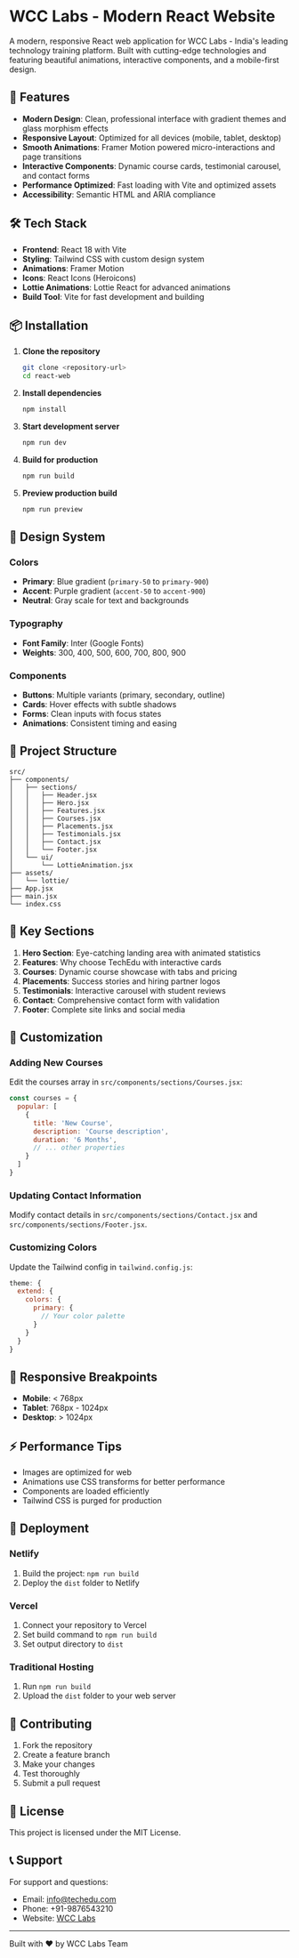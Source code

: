 
# WCC Labs - Modern React Website

A modern, responsive React web application for WCC Labs - India's leading technology training platform. Built with cutting-edge technologies and featuring beautiful animations, interactive components, and a mobile-first design.

## 🚀 Features

- **Modern Design**: Clean, professional interface with gradient themes and glass morphism effects
- **Responsive Layout**: Optimized for all devices (mobile, tablet, desktop)
- **Smooth Animations**: Framer Motion powered micro-interactions and page transitions
- **Interactive Components**: Dynamic course cards, testimonial carousel, and contact forms
- **Performance Optimized**: Fast loading with Vite and optimized assets
- **Accessibility**: Semantic HTML and ARIA compliance

## 🛠️ Tech Stack

- **Frontend**: React 18 with Vite
- **Styling**: Tailwind CSS with custom design system
- **Animations**: Framer Motion
- **Icons**: React Icons (Heroicons)
- **Lottie Animations**: Lottie React for advanced animations
- **Build Tool**: Vite for fast development and building

## 📦 Installation

1. **Clone the repository**
   ```bash
   git clone <repository-url>
   cd react-web
   ```

2. **Install dependencies**
   ```bash
   npm install
   ```

3. **Start development server**
   ```bash
   npm run dev
   ```

4. **Build for production**
   ```bash
   npm run build
   ```

5. **Preview production build**
   ```bash
   npm run preview
   ```

## 🎨 Design System

### Colors
- **Primary**: Blue gradient (`primary-50` to `primary-900`)
- **Accent**: Purple gradient (`accent-50` to `accent-900`)
- **Neutral**: Gray scale for text and backgrounds

### Typography
- **Font Family**: Inter (Google Fonts)
- **Weights**: 300, 400, 500, 600, 700, 800, 900

### Components
- **Buttons**: Multiple variants (primary, secondary, outline)
- **Cards**: Hover effects with subtle shadows
- **Forms**: Clean inputs with focus states
- **Animations**: Consistent timing and easing

## 📁 Project Structure

```
src/
├── components/
│   ├── sections/
│   │   ├── Header.jsx
│   │   ├── Hero.jsx
│   │   ├── Features.jsx
│   │   ├── Courses.jsx
│   │   ├── Placements.jsx
│   │   ├── Testimonials.jsx
│   │   ├── Contact.jsx
│   │   └── Footer.jsx
│   └── ui/
│       └── LottieAnimation.jsx
├── assets/
│   └── lottie/
├── App.jsx
├── main.jsx
└── index.css
```

## 🎯 Key Sections

1. **Hero Section**: Eye-catching landing area with animated statistics
2. **Features**: Why choose TechEdu with interactive cards
3. **Courses**: Dynamic course showcase with tabs and pricing
4. **Placements**: Success stories and hiring partner logos
5. **Testimonials**: Interactive carousel with student reviews
6. **Contact**: Comprehensive contact form with validation
7. **Footer**: Complete site links and social media

## 🔧 Customization

### Adding New Courses
Edit the courses array in `src/components/sections/Courses.jsx`:

```javascript
const courses = {
  popular: [
    {
      title: 'New Course',
      description: 'Course description',
      duration: '6 Months',
      // ... other properties
    }
  ]
}
```

### Updating Contact Information
Modify contact details in `src/components/sections/Contact.jsx` and `src/components/sections/Footer.jsx`.

### Customizing Colors
Update the Tailwind config in `tailwind.config.js`:

```javascript
theme: {
  extend: {
    colors: {
      primary: {
        // Your color palette
      }
    }
  }
}
```

## 📱 Responsive Breakpoints

- **Mobile**: < 768px
- **Tablet**: 768px - 1024px
- **Desktop**: > 1024px

## ⚡ Performance Tips

- Images are optimized for web
- Animations use CSS transforms for better performance
- Components are loaded efficiently
- Tailwind CSS is purged for production

## 🚀 Deployment

### Netlify
1. Build the project: `npm run build`
2. Deploy the `dist` folder to Netlify

### Vercel
1. Connect your repository to Vercel
2. Set build command to `npm run build`
3. Set output directory to `dist`

### Traditional Hosting
1. Run `npm run build`
2. Upload the `dist` folder to your web server

## 🤝 Contributing

1. Fork the repository
2. Create a feature branch
3. Make your changes
4. Test thoroughly
5. Submit a pull request

## 📄 License

This project is licensed under the MIT License.

## 📞 Support

For support and questions:
- Email: info@techedu.com
- Phone: +91-9876543210
- Website: [WCC Labs](https://techedu.com)

---

Built with ❤️ by WCC Labs Team
